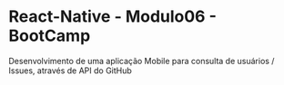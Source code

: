 # React-Native - Modulo06 - BootCamp

Desenvolvimento de uma aplicação Mobile para consulta de usuários / Issues, através de API do GitHub
